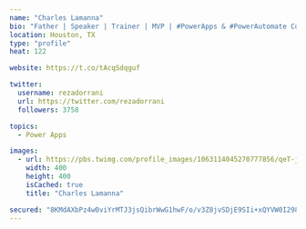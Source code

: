 ```yaml
---
name: "Charles Lamanna"
bio: "Father | Speaker | Trainer | MVP | #PowerApps & #PowerAutomate Community Super User | YouTuber Right-pointing triangle http://youtube.com/c/rezadorrani | Learn - Share - Clockwise rightwards and leftwards open circle arrows"
location: Houston, TX
type: "profile"
heat: 122

website: https://t.co/tAcqSdqguf

twitter:
  username: rezadorrani
  url: https://twitter.com/rezadorrani
  followers: 3758

topics:
  - Power Apps

images:
  - url: https://pbs.twimg.com/profile_images/1063114045270777856/qeT-jpWr_400x400.jpg
    width: 400
    height: 400
    isCached: true
    title: "Charles Lamanna"

secured: "8KMdAXbPz4w0viYrMTJ3jsQibrWwG1hwF/o/v3Z8jvSDjE9SIi+xQYVW0I298wq1h3tY6KJ71o7uJEGWjFpPopjwZ48O6cBokSIdlzwiyDbYminsAJWAOyVYQ7VnRUgQbWB81DqieDBDQaPaLhNxw1Ci/2T7EjfgmYzgaex13Zt3QDdlHxyxsIkLyOcBxHPneXKt1VUgpNSFW/9VnK5C49ec2N3GMR+1W2TS+9XgQR7Ya8D2eayPtSx2EFAlw8vTrR0CPzP9QZIl8JWIpOT49P8k2G0uV6TLiIsZp9L5qLlKRDTFxnPjd3PASS9mmVbT/kaVGhgE2nkKV9E1BaxxWWLvhsZEncPM2j+z44uFNSpIYjVKm6ds+pbjnMYq5H5PeL2cNbqXVvx2AVxjiH3jG+wEmT3r+GLGILocR7vhX/g=;K4kMSR8T1bzTZYDMFbGsUg=="
---
```


